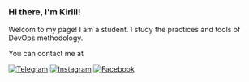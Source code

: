 ### Hi there, I'm Kirill!

Welcom to my page! I am a student. I study the practices and tools of DevOps methodology.

You can contact me at

[![Telegram](https://img.shields.io/badge/-Telegram-090909?style=for-the-badge&logo=telegram&logoColor=27A0D9)](https://t.me/Daddy_Vombat)
[![Instagram](https://img.shields.io/badge/-Instagram-090909?style=for-the-badge&logo=instagram&logoColor=B4068E)](https://www.instagram.com/daddy_vombat/)
[![Facebook](https://img.shields.io/badge/-Facebook-090909?style=for-the-badge&logo=Facebook&logoColor=1195F5)](https://www.facebook.com/kirill.vasilkov1/)



















<!--
**Buzzz-Aldrin/Buzzz-Aldrin** is a ✨ _special_ ✨ repository because its `README.md` (this file) appears on your GitHub profile.

Here are some ideas to get you started:

- 🔭 I’m currently working on ...
- 🌱 I’m currently learning ...
- 👯 I’m looking to collaborate on ...
- 🤔 I’m looking for help with ...
- 💬 Ask me about ...
- 📫 How to reach me: ...
- 😄 Pronouns: ...
- ⚡ Fun fact: ...
-->
